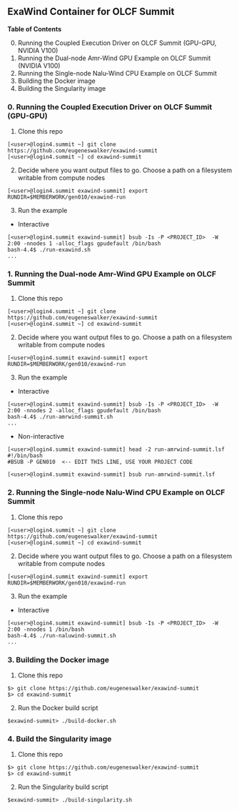 ## ExaWind Container for OLCF Summit

**Table of Contents**

0. Running the Coupled Execution Driver on OLCF Summit (GPU-GPU, NVIDIA V100)
1. Running the Dual-node Amr-Wind GPU Example on OLCF Summit (NVIDIA V100)
2. Running the Single-node Nalu-Wind CPU Example on OLCF Summit
3. Building the Docker image
4. Building the Singularity image

### 0. Running the Coupled Execution Driver on OLCF Summit (GPU-GPU)

1. Clone this repo
```
[<user>@login4.summit ~] git clone https://github.com/eugeneswalker/exawind-summit
[<user>@login4.summit ~] cd exawind-summit
```

2. Decide where you want output files to go. Choose a path on a filesystem writable from compute nodes
```
[<user>@login4.summit exawind-summit] export RUNDIR=$MEMBERWORK/gen010/exawind-run
```

3. Run the example

* Interactive
```
[<user>@login4.summit exawind-summit] bsub -Is -P <PROJECT_ID>  -W 2:00 -nnodes 1 -alloc_flags gpudefault /bin/bash
bash-4.4$ ./run-exawind.sh
...
```


### 1. Running the Dual-node Amr-Wind GPU Example on OLCF Summit

1. Clone this repo
```
[<user>@login4.summit ~] git clone https://github.com/eugeneswalker/exawind-summit
[<user>@login4.summit ~] cd exawind-summit
```

2. Decide where you want output files to go. Choose a path on a filesystem writable from compute nodes
```
[<user>@login4.summit exawind-summit] export RUNDIR=$MEMBERWORK/gen010/exawind-run
```

3. Run the example

* Interactive
```
[<user>@login4.summit exawind-summit] bsub -Is -P <PROJECT_ID>  -W 2:00 -nnodes 2 -alloc_flags gpudefault /bin/bash
bash-4.4$ ./run-amrwind-summit.sh
...
```

* Non-interactive
```
[<user>@login4.summit exawind-summit] head -2 run-amrwind-summit.lsf
#!/bin/bash
#BSUB -P GEN010  <-- EDIT THIS LINE, USE YOUR PROJECT CODE

[<user>@login4.summit exawind-summit] bsub run-amrwind-summit.lsf
```

### 2. Running the Single-node Nalu-Wind CPU Example on OLCF Summit

1. Clone this repo
```
[<user>@login4.summit ~] git clone https://github.com/eugeneswalker/exawind-summit
[<user>@login4.summit ~] cd exawind-summit
```

2. Decide where you want output files to go. Choose a path on a filesystem writable from compute nodes
```
[<user>@login4.summit exawind-summit] export RUNDIR=$MEMBERWORK/gen010/exawind-run
```

3. Run the example

* Interactive
```
[<user>@login4.summit exawind-summit] bsub -Is -P <PROJECT_ID>  -W 2:00 -nnodes 1 /bin/bash
bash-4.4$ ./run-naluwind-summit.sh
...
```

### 3. Building the Docker image

1. Clone this repo
```
$> git clone https://github.com/eugeneswalker/exawind-summit
$> cd exawind-summit
```

2. Run the Docker build script
```
$exawind-summit> ./build-docker.sh
```

### 4. Build the Singularity image
1. Clone this repo
```
$> git clone https://github.com/eugeneswalker/exawind-summit
$> cd exawind-summit
```

2. Run the Singularity build script
```
$exawind-summit> ./build-singularity.sh
```
